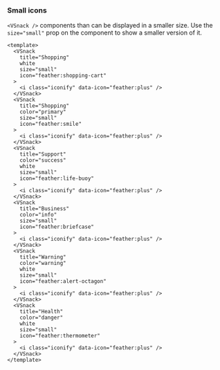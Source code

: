 ### Small icons

`<VSnack />` components than can be displayed in a smaller size.
Use the `size="small"` prop on the component to show a smaller version of it.

<!--code-->

```vue
<template>
  <VSnack
    title="Shopping"
    white
    size="small"
    icon="feather:shopping-cart"
  >
    <i class="iconify" data-icon="feather:plus" />
  </VSnack>
  <VSnack
    title="Shopping"
    color="primary"
    size="small"
    icon="feather:smile"
  >
    <i class="iconify" data-icon="feather:plus" />
  </VSnack>
  <VSnack
    title="Support"
    color="success"
    white
    size="small"
    icon="feather:life-buoy"
  >
    <i class="iconify" data-icon="feather:plus" />
  </VSnack>
  <VSnack
    title="Business"
    color="info"
    size="small"
    icon="feather:briefcase"
  >
    <i class="iconify" data-icon="feather:plus" />
  </VSnack>
  <VSnack
    title="Warning"
    color="warning"
    white
    size="small"
    icon="feather:alert-octagon"
  >
    <i class="iconify" data-icon="feather:plus" />
  </VSnack>
  <VSnack
    title="Health"
    color="danger"
    white
    size="small"
    icon="feather:thermometer"
  >
    <i class="iconify" data-icon="feather:plus" />
  </VSnack>
</template>
```

<!--/code-->

<!--example-->

<div class="snacks">
  <VSnack title="Shopping" white size="small" icon="feather:shopping-cart">
    <i class="iconify" data-icon="feather:plus"></i>
  </VSnack>
  <VSnack title="Shopping" color="primary" size="small" icon="feather:smile">
    <i class="iconify" data-icon="feather:plus"></i>
  </VSnack>
  <VSnack title="Support" color="success" white size="small" icon="feather:life-buoy">
    <i class="iconify" data-icon="feather:plus"></i>
  </VSnack>
  <VSnack title="Business" color="info" size="small" icon="feather:briefcase">
    <i class="iconify" data-icon="feather:plus"></i>
  </VSnack>
  <VSnack title="Warning" color="warning" white size="small" icon="feather:alert-octagon">
    <i class="iconify" data-icon="feather:plus"></i>
  </VSnack>
  <VSnack title="Health" color="danger" white size="small" icon="feather:thermometer">
    <i class="iconify" data-icon="feather:plus"></i>
  </VSnack>
</div>

<!--/example-->
